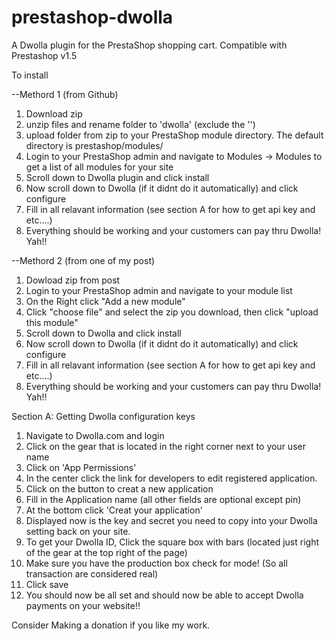 prestashop-dwolla
=================

A Dwolla plugin for the PrestaShop shopping cart. Compatible with Prestashop v1.5


To install

--Methord 1 (from Github)

1. Download zip
2. unzip files and rename folder to 'dwolla' (exclude the '')
3. upload folder from zip to your PrestaShop module directory. The default directory is prestashop/modules/
4. Login to your PrestaShop admin and navigate to Modules -> Modules to get a list of all modules for your site
5. Scroll down to Dwolla plugin and click install
6. Now scroll down to Dwolla (if it didnt do it automatically) and click configure
7. Fill in all relavant information (see section A for how to get api key and etc....)
8. Everything should be working and your customers can pay thru Dwolla! Yah!!

--Methord 2 (from one of my post)

1. Dowload zip from post
2. Login to your PrestaShop admin and navigate to your module list
3. On the Right click "Add a new module"
4. Click "choose file" and select the zip you download, then click "upload this module"
5. Scroll down to Dwolla and click install
6. Now scroll down to Dwolla (if it didnt do it automatically) and click configure
7. Fill in all relavant information (see section A for how to get api key and etc....)
8. Everything should be working and your customers can pay thru Dwolla! Yah!!

Section A: Getting Dwolla configuration keys

1. Navigate to Dwolla.com and login
2. Click on the gear that is located in the right corner next to your user name
3. Click on 'App Permissions'
4. In the center click the link for developers to edit registered application.
5. Click on the button to creat a new application
6. Fill in the Application name (all other fields are optional except pin)
7. At the bottom click 'Creat your application'
8. Displayed now is the key and secret you need to copy into your Dwolla setting back on your site.
9. To get your Dwolla ID, Click the square box with bars (located just right of the gear at the top right of the page)
10. Make sure you have the production box check for mode! (So all transaction are considered real)
11. Click save
12. You should now be all set and should now be able to accept Dwolla payments on your website!!



Consider Making a donation if you like my work.
